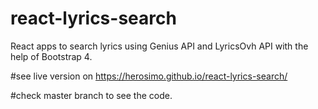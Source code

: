 # react-lyrics-search
React apps to search lyrics using Genius API and LyricsOvh API with the help of Bootstrap 4.

#see live version on https://herosimo.github.io/react-lyrics-search/

#check master branch to see the code.
